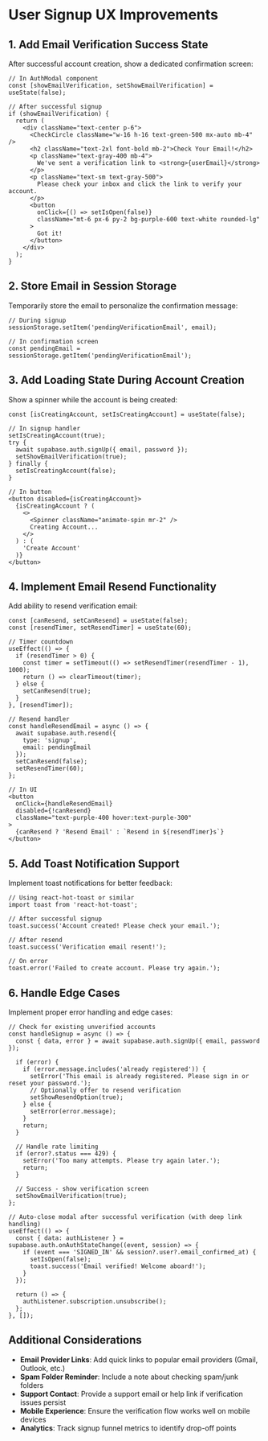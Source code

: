 # User Signup UX Improvements

## 1. Add Email Verification Success State

After successful account creation, show a dedicated confirmation screen:

```tsx
// In AuthModal component
const [showEmailVerification, setShowEmailVerification] = useState(false);

// After successful signup
if (showEmailVerification) {
  return (
    <div className="text-center p-6">
      <CheckCircle className="w-16 h-16 text-green-500 mx-auto mb-4" />
      <h2 className="text-2xl font-bold mb-2">Check Your Email!</h2>
      <p className="text-gray-400 mb-4">
        We've sent a verification link to <strong>{userEmail}</strong>
      </p>
      <p className="text-sm text-gray-500">
        Please check your inbox and click the link to verify your account.
      </p>
      <button 
        onClick={() => setIsOpen(false)}
        className="mt-6 px-6 py-2 bg-purple-600 text-white rounded-lg"
      >
        Got it!
      </button>
    </div>
  );
}
```

## 2. Store Email in Session Storage

Temporarily store the email to personalize the confirmation message:

```tsx
// During signup
sessionStorage.setItem('pendingVerificationEmail', email);

// In confirmation screen
const pendingEmail = sessionStorage.getItem('pendingVerificationEmail');
```

## 3. Add Loading State During Account Creation

Show a spinner while the account is being created:

```tsx
const [isCreatingAccount, setIsCreatingAccount] = useState(false);

// In signup handler
setIsCreatingAccount(true);
try {
  await supabase.auth.signUp({ email, password });
  setShowEmailVerification(true);
} finally {
  setIsCreatingAccount(false);
}

// In button
<button disabled={isCreatingAccount}>
  {isCreatingAccount ? (
    <>
      <Spinner className="animate-spin mr-2" />
      Creating Account...
    </>
  ) : (
    'Create Account'
  )}
</button>
```

## 4. Implement Email Resend Functionality

Add ability to resend verification email:

```tsx
const [canResend, setCanResend] = useState(false);
const [resendTimer, setResendTimer] = useState(60);

// Timer countdown
useEffect(() => {
  if (resendTimer > 0) {
    const timer = setTimeout(() => setResendTimer(resendTimer - 1), 1000);
    return () => clearTimeout(timer);
  } else {
    setCanResend(true);
  }
}, [resendTimer]);

// Resend handler
const handleResendEmail = async () => {
  await supabase.auth.resend({
    type: 'signup',
    email: pendingEmail
  });
  setCanResend(false);
  setResendTimer(60);
};

// In UI
<button 
  onClick={handleResendEmail}
  disabled={!canResend}
  className="text-purple-400 hover:text-purple-300"
>
  {canResend ? 'Resend Email' : `Resend in ${resendTimer}s`}
</button>
```

## 5. Add Toast Notification Support

Implement toast notifications for better feedback:

```tsx
// Using react-hot-toast or similar
import toast from 'react-hot-toast';

// After successful signup
toast.success('Account created! Please check your email.');

// After resend
toast.success('Verification email resent!');

// On error
toast.error('Failed to create account. Please try again.');
```

## 6. Handle Edge Cases

Implement proper error handling and edge cases:

```tsx
// Check for existing unverified accounts
const handleSignup = async () => {
  const { data, error } = await supabase.auth.signUp({ email, password });
  
  if (error) {
    if (error.message.includes('already registered')) {
      setError('This email is already registered. Please sign in or reset your password.');
      // Optionally offer to resend verification
      setShowResendOption(true);
    } else {
      setError(error.message);
    }
    return;
  }
  
  // Handle rate limiting
  if (error?.status === 429) {
    setError('Too many attempts. Please try again later.');
    return;
  }
  
  // Success - show verification screen
  setShowEmailVerification(true);
};

// Auto-close modal after successful verification (with deep link handling)
useEffect(() => {
  const { data: authListener } = supabase.auth.onAuthStateChange((event, session) => {
    if (event === 'SIGNED_IN' && session?.user?.email_confirmed_at) {
      setIsOpen(false);
      toast.success('Email verified! Welcome aboard!');
    }
  });
  
  return () => {
    authListener.subscription.unsubscribe();
  };
}, []);
```

## Additional Considerations

- **Email Provider Links**: Add quick links to popular email providers (Gmail, Outlook, etc.)
- **Spam Folder Reminder**: Include a note about checking spam/junk folders
- **Support Contact**: Provide a support email or help link if verification issues persist
- **Mobile Experience**: Ensure the verification flow works well on mobile devices
- **Analytics**: Track signup funnel metrics to identify drop-off points